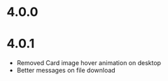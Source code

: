 # 4.0.0

# 4.0.1
- Removed Card image hover animation on desktop
- Better messages on file download
